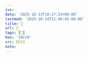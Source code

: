 ```yaml
---
ivs:
date: '2025-10-13T10:27:33+08:00'
lastmod: '2025-10-14T21:46:45-08:00'
title: 􅄦
url: 􅄦
tags: [𨳀]
hex: '28CC0'
src: DCCV
note:
---
```

